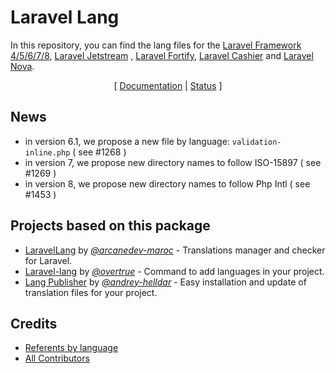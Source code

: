 # Laravel Lang

In this repository, you can find the lang files for the [Laravel Framework 4/5/6/7/8](https://laravel.com), [Laravel Jetstream](https://jetstream.laravel.com)
, [Laravel Fortify](https://github.com/laravel/fortify), [Laravel Cashier](https://laravel.com/docs/8.x/billing) and [Laravel Nova](https://nova.laravel.com).

<p align="center">
    [
        <a href="docs/index.md">Documentation</a> |
        <a href="docs/status.md">Status</a>
    ]
</p>

## News

* in version 6.1, we propose a new file by language: `validation-inline.php` ( see #1268 )
* in version 7, we propose new directory names to follow ISO-15897 ( see #1269 )
* in version 8, we propose new directory names to follow Php Intl ( see #1453 )

## Projects based on this package

* [LaravelLang](https://github.com/ARCANEDEV/LaravelLang) by [*@arcanedev-maroc*](https://github.com/ARCANEDEV) - Translations manager and checker for Laravel.
* [Laravel-lang](https://github.com/overtrue/laravel-lang) by [*@overtrue*](https://github.com/overtrue) - Command to add languages in your project.
* [Lang Publisher](https://github.com/andrey-helldar/laravel-lang-publisher) by [*@andrey-helldar*](https://github.com/andrey-helldar) - Easy installation and
  update of translation files for your project.

## Credits

- [Referents by language](docs/referents.md)
- [All Contributors](https://github.com/Laravel-Lang/lang/graphs/contributors)
